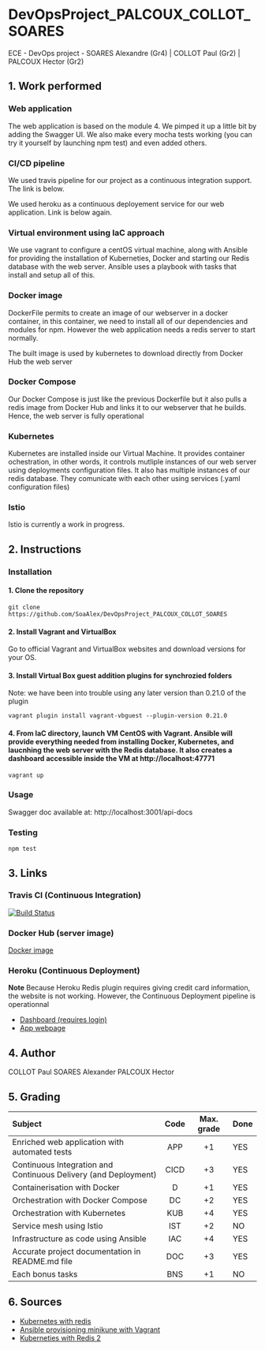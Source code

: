 # DevOpsProject_PALCOUX_COLLOT_SOARES
ECE - DevOps project - SOARES Alexandre (Gr4) | COLLOT Paul (Gr2) | PALCOUX Hector (Gr2)

## 1. Work performed

### Web application
The web application is based on the module 4. We pimped it up a little bit by adding the Swagger UI. We also make every mocha tests working (you can try it yourself by launching npm test) and even added others.

### CI/CD pipeline
We used travis pipeline for our project as a continuous integration support. The link is below.

We used heroku as a continuous deployement service for our web application. Link is below again.

### Virtual environment using IaC approach 
We use vagrant to configure a centOS virtual machine, along with Ansible for providing the installation of Kuberneties, Docker and starting our Redis database with the web server. Ansible uses a playbook with tasks that install and setup all of this.

### Docker image
DockerFile permits to create an image of our webserver in a docker container, in this container, we need to install all of our dependencies and modules for npm. However the web application needs a redis server to start normally.

The built image is used by kubernetes to download directly from Docker Hub the web server

### Docker Compose
Our Docker Compose is just like the previous Dockerfile but it also pulls a redis image from Docker Hub and links it to our webserver that he builds. Hence, the web server is fully operational

### Kubernetes
Kubernetes are installed inside our Virtual Machine. It provides container ochestration, in other words, it controls mutliple instances of our web server using deployments configuration files. It also has multiple instances of our redis database. They comunicate with each other using services (.yaml configuration files)

### Istio
Istio is currently a work in progress.

## 2. Instructions
### Installation
  #### 1. Clone the repository

    git clone https://github.com/SoaAlex/DevOpsProject_PALCOUX_COLLOT_SOARES
  #### 2. Install Vagrant and VirtualBox
  Go to official Vagrant and VirtualBox websites and download versions for your OS.

  #### 3. Install Virtual Box guest addition plugins for synchrozied folders

  Note: we have been into trouble using any later version than 0.21.0 of the plugin 

    vagrant plugin install vagrant-vbguest --plugin-version 0.21.0

  #### 4. From IaC directory, launch VM CentOS with Vagrant. Ansible will provide everything needed from installing Docker, Kubernetes, and laucnhing the web server with the Redis database. It also creates a dashboard accessible inside the VM at http://localhost:47771 

    vagrant up



### Usage
  Swagger doc available at: http://localhost:3001/api-docs

### Testing
    npm test

## 3. Links

### Travis CI (Continuous Integration)
[![Build Status](https://travis-ci.com/SoaAlex/DevOpsProject_PALCOUX_COLLOT_SOARES.svg?token=wyr2LsxQv7Rz663oxwoS&branch=main)](https://travis-ci.com/SoaAlex/DevOpsProject_PALCOUX_COLLOT_SOARES)

### Docker Hub (server image)
[Docker image](https://hub.docker.com/repository/docker/alsoares59/devops-project)

### Heroku (Continuous Deployment)
**Note** Because Heroku Redis plugin requires giving credit card information, the website is not working. However, the Continuous Deployment pipeline is operationnal
- [Dashboard (requires login)](https://dashboard.heroku.com/apps/projet-devops)
- [App webpage](https://projet-devops.herokuapp.com/)

## 4. Author

COLLOT Paul
SOARES Alexander
PALCOUX Hector

## 5. Grading

| Subject                                                         |   Code    | Max. grade| Done  |
|:----------------------------------------------------------------|:---------:|:---------:|:------|
| Enriched web application with automated tests                   |   APP     |    +1     |  YES  |
| Continuous Integration and Continuous Delivery (and Deployment) |   CICD    |    +3     |  YES  |
| Containerisation with Docker                                    |   D       |    +1     |  YES  |
| Orchestration with Docker Compose                               |   DC      |    +2     |  YES  |
| Orchestration with Kubernetes	                                  |   KUB     |    +4     |  YES  |
| Service mesh using Istio                                        |   IST     |    +2     |  NO   |
| Infrastructure as code using Ansible                            |   IAC     |    +4     |  YES  |
| Accurate project documentation in README.md file                |   DOC     |    +3     |  YES  |
| Each bonus tasks                                                |   BNS     |    +1     |  NO   |

## 6. Sources
- [Kubernetes with redis](https://stackoverflow.com/questions/53031852/how-to-deploy-a-node-js-with-redis-on-kubernetes)
- [Ansible provisioning minikune with Vagrant](https://www.youtube.com/watch?v=xPLQqHbp9BM&feature=emb_title)
- [Kuberneties with Redis 2](https://www.callicoder.com/deploy-multi-container-go-redis-app-kubernetes/)